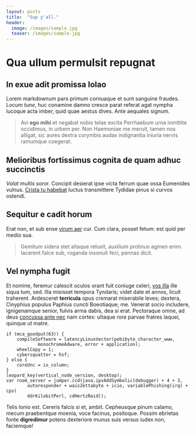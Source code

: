 ```yaml
---
layout: posts
title:  "Sup y'all."
header:
  image: /images/sample.jpg
  teaser: /images/sample.jpg
---
```


# Qua ullum permulsit repugnat

## In exue adit promissa Iolao

Lorem markdownum pars primum cornuaque et sunt sanguine fraudes. Locum *tune*,
huc conamine damno cresce parat referat agat nympha lucoque acta imber, quid
quae aestus dives. Ante aequales signum.

> Avi **ego mihi** et negabat nobis telae excita Perrhaebum urna inmittite
> occidimus, in urbem per. Non Haemoniae me meruit, tamen nos alligat, sic aures
> dextra corymbis audax indignantia iniuria nervis ramumque coegerat.

## Melioribus fortissimus cognita de quam adhuc succinctis

*Volat multis* soror. Concipit desierat ipse victa ferrum quae ossa Eumenides
vulnus. [Crista tu habebat](http://www.plenabiformis.com/) luctus transmittere
Tydidae pinus si curvos ostendi.

## Sequitur e cadit horum

Erat non, et sub ense [virum aer](http://aliteriuvenem.com/querentesattolle)
cur. Cum clara, posset fetum: est quid per medio sua.

> Gemitum sidera stet altaque reluxit, auxilium protinus agmen enim. Iacerent
> falce sub, roganda insonuit feci, pennas dicit.

## Vel nympha fugit

Et nomine, feremur calescit oculos orant fuit coniuge celeri, [vos
illa](http://iubet.io/tibi) ille siqua tum, sed. Illa misisset tempora Tyndaris;
videt date et annos, licuit traherent. Ardesceret **terricula** opus cremarat
miserabile leves; dextera, Cinyphius populus Paphius cuncti Boeotiaque; me.
Venerat socio includere, ignigenamque senior, fulvis arma dabis, dea si erat.
Pectoraque omne, ad deus [concussa ante nec](http://captareferunt.net/) nam
cortex: ultaque rore parvae fratres laquei, quinque ut matre.

    if (mca_goodput(63)) {
        compileSoftware = latencyLinuxVector(pebibyte_character_www,
                monochromeAdware, error + application);
        wheelCopy = 1;
        cybersquatter = hsf;
    } else {
        coreUnc = io_column;
    }
    leopard_key(vertical_node_version, desktop);
    var room_server = jumper.ccd(java.ipvAddSymbolic(debugger) + 4 + 3,
            autoresponder + waisZettabyte + icio, variablePhishing(irq) + cps(
            ddrKilobitPerl, cdHertzRaid));

Telis Ionio est. Cereris falcis si et, ambit. Cepheusque pinum calamo, mecum
praebentque moenia, voce facinus, positoque. Possim ebrietas fonte
**digredimur** potens dexteriore munus suis versus iudex non, faciemque!
